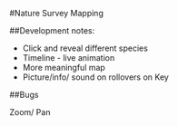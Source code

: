 #Nature Survey Mapping

##Development notes:

- Click and reveal different species
- Timeline - live animation
- More meaningful map
- Picture/info/ sound on rollovers on Key

##Bugs

Zoom/ Pan
